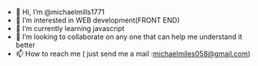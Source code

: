 - 👋 Hi, I’m @michaelmills1771
- 👀 I’m interested in WEB development(FRONT END)
- 🌱 I’m currently learning javascript
- 💞️ I’m looking to collaborate on any one that can help me understand it better
- 📫 How to reach me ( just send me a mail :michaelmiles058@gmail.com)

<!---
michaelmills1771/michaelmills1771 is a ✨ special ✨ repository because its `README.md` (this file) appears on your GitHub profile.
You can click the Preview link to take a look at your changes.
--->
